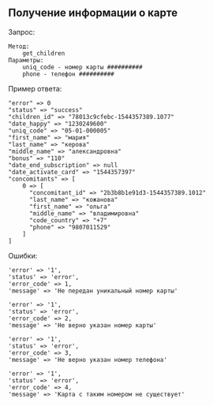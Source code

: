 ## Получение информации о карте

Запрос:

    Метод: 
        get_children
    Параметры:
        uniq_code - номер карты ##########
        phone - телефон ##########


Пример ответа:

    "error" => 0
    "status" => "success"
    "children_id" => "78013c9cfebc-1544357389.1077"
    "date_happy" => "1230249600"
    "uniq_code" => "05-01-000005"
    "first_name" => "мария"
    "last_name" => "керова"
    "middle_name" => "александровна"
    "bonus" => "110"
    "date_end_subscription" => null
    "date_activate_card" => "1544357397"
    "concomitants" => [
        0 => [
          "concomitant_id" => "2b3b8b1e91d3-1544357389.1012"
          "last_name" => "кожанова"
          "first_name" => "ольга"
          "middle_name" => "владимировна"
          "code_country" => "+7"
          "phone" => "9807011529"
        ]
    ]


Ошибки:
    
    'error' => '1',
    'status' => 'error',
    'error_code' => 1,
    'message' => 'Не передан уникальный номер карты'
    
    'error' => '1',
    'status' => 'error',
    'error_code' => 2,
    'message' => 'Не верно указан номер карты'
    
    'error' => '1',
    'status' => 'error',
    'error_code' => 3,
    'message' => 'Не верно указан номер телефона'
    
    'error' => '1',
    'status' => 'error',
    'error_code' => 4,
    'message' => 'Карта с таким номером не существует'
